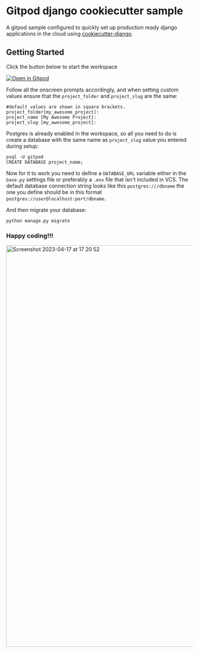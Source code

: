# Gitpod django cookiecutter sample
A gitpod sample configured to quickly set up production ready django applications in the cloud using [cookiecutter-django](https://github.com/cookiecutter/cookiecutter-django).
## Getting Started
Click the button below to start the workspace

[![Open in Gitpod](https://gitpod.io/button/open-in-gitpod.svg)](https://gitpod.io/#https://github.com/themilar/django-cookiecutter-sample/)

Follow all the onscreen prompts accordingly, and when setting custom values ensure that the `project_folder` and `project_slug` are the same:
```
#default values are shown in square brackets.
project_folder[my_awesome_project]: 
project_name [My Awesome Project]: 
project_slug [my_awesome_project]: 
```
Postgres is already enabled in the workspace, so all you need to do is create a database with the same name as `project_slug` value you entered during setup:
```
psql -U gitpod
CREATE DATABASE project_name;
```
Now for it to work you need to define a `DATABASE_URL` variable either in the `base.py` settings file or preferably a `.env` file that isn't included in VCS. The default database connection string looks like this `postgres:///dbname` the one you define should be in this format `postgres://user@localhost:port/dbname`.

And then migrate your database:
```
python manage.py migrate
```
### Happy coding!!!
<img width="1082" alt="Screenshot 2023-04-17 at 17 20 52" src="https://user-images.githubusercontent.com/53567551/232548837-5784644e-1d8e-4f9d-bc30-068713bdb80e.png">

